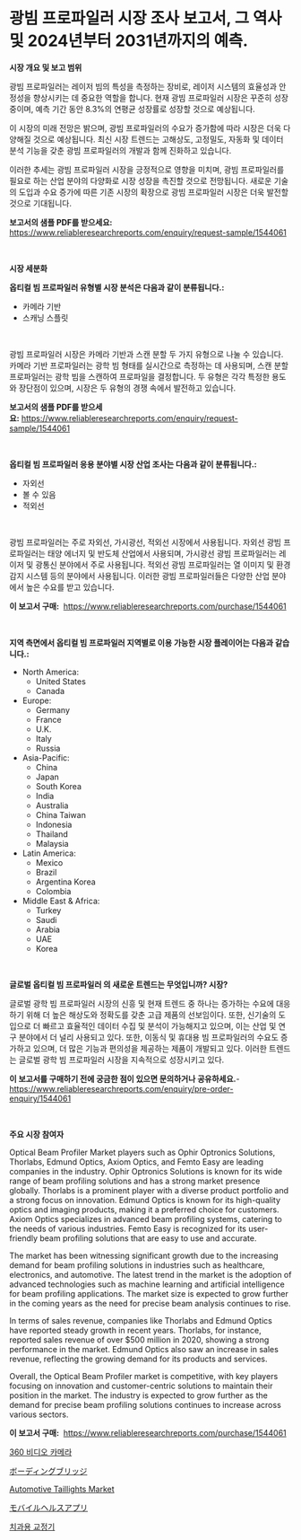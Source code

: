 <p><h1>광빔 프로파일러 시장 조사 보고서, 그 역사 및 2024년부터 2031년까지의 예측.</h1></p><p><strong>시장 개요 및 보고 범위</strong></p>
<p><p>광빔 프로파일러는 레이저 빔의 특성을 측정하는 장비로, 레이저 시스템의 효율성과 안정성을 향상시키는 데 중요한 역할을 합니다. 현재 광빔 프로파일러 시장은 꾸준히 성장 중이며, 예측 기간 동안 8.3%의 연평균 성장률로 성장할 것으로 예상됩니다. </p><p>이 시장의 미래 전망은 밝으며, 광빔 프로파일러의 수요가 증가함에 따라 시장은 더욱 다양해질 것으로 예상됩니다. 최신 시장 트렌드는 고해상도, 고정밀도, 자동화 및 데이터 분석 기능을 갖춘 광빔 프로파일러의 개발과 함께 진화하고 있습니다.</p><p>이러한 추세는 광빔 프로파일러 시장을 긍정적으로 영향을 미치며, 광빔 프로파일러를 필요로 하는 산업 분야의 다양화로 시장 성장을 촉진할 것으로 전망됩니다. 새로운 기술의 도입과 수요 증가에 따른 기존 시장의 확장으로 광빔 프로파일러 시장은 더욱 발전할 것으로 기대됩니다.</p></p>
<p><strong>보고서의 샘플 PDF를 받으세요:</strong> <a href="https://www.reliableresearchreports.com/enquiry/request-sample/1544061">https://www.reliableresearchreports.com/enquiry/request-sample/1544061</a></p>
<p>&nbsp;</p>
<p><strong>시장 세분화</strong></p>
<p><strong>옵티컬 빔 프로파일러 유형별 시장 분석은 다음과 같이 분류됩니다.:</strong></p>
<p><ul><li>카메라 기반</li><li>스캐닝 스플릿</li></ul></p>
<p>&nbsp;</p>
<p><p>광빔 프로파일러 시장은 카메라 기반과 스캔 분할 두 가지 유형으로 나눌 수 있습니다. 카메라 기반 프로파일러는 광학 빔 형태를 실시간으로 측정하는 데 사용되며, 스캔 분할 프로파일러는 광학 빔을 스캔하여 프로파일을 결정합니다. 두 유형은 각각 특정한 용도와 장단점이 있으며, 시장은 두 유형의 경쟁 속에서 발전하고 있습니다.</p></p>
<p><strong>보고서의 샘플 PDF를 받으세요:</strong>&nbsp;<a href="https://www.reliableresearchreports.com/enquiry/request-sample/1544061">https://www.reliableresearchreports.com/enquiry/request-sample/1544061</a></p>
<p>&nbsp;</p>
<p><strong> 옵티컬 빔 프로파일러 응용 분야별 시장 산업 조사는 다음과 같이 분류됩니다.:</strong></p>
<p><ul><li>자외선</li><li>볼 수 있음</li><li>적외선</li></ul></p>
<p>&nbsp;</p>
<p><p>광빔 프로파일러는 주로 자외선, 가시광선, 적외선 시장에서 사용됩니다. 자외선 광빔 프로파일러는 태양 에너지 및 반도체 산업에서 사용되며, 가시광선 광빔 프로파일러는 레이저 및 광통신 분야에서 주로 사용됩니다. 적외선 광빔 프로파일러는 열 이미지 및 환경 감지 시스템 등의 분야에서 사용됩니다. 이러한 광빔 프로파일러들은 다양한 산업 분야에서 높은 수요를 받고 있습니다.</p></p>
<p><strong>이 보고서 구매:</strong>&nbsp; <a href="https://www.reliableresearchreports.com/purchase/1544061">https://www.reliableresearchreports.com/purchase/1544061</a></p>
<p>&nbsp;</p>
<p><strong>지역 측면에서 옵티컬 빔 프로파일러 지역별로 이용 가능한 시장 플레이어는 다음과 같습니다.:</strong></p>
<p><ul>
    <li>
        North America:
        <ul>
            <li>United States</li>
            <li>Canada</li>
        </ul>
    </li>
    <li>
        Europe:
        <ul>
            <li>Germany</li>
            <li>France</li>
            <li>U.K.</li>
            <li>Italy</li>
            <li>Russia</li>
        </ul>
    </li>
    <li>
        Asia-Pacific:
        <ul>
            <li>China</li>
            <li>Japan</li>
            <li>South Korea</li>
            <li>India</li>
            <li>Australia</li>
            <li>China Taiwan</li>
            <li>Indonesia</li>
            <li>Thailand</li>
            <li>Malaysia</li>
        </ul>
    </li>
    <li>
        Latin America:
        <ul>
            <li>Mexico</li>
            <li>Brazil</li>
            <li>Argentina Korea</li>
            <li>Colombia</li>
        </ul>
    </li>
    <li>
        Middle East & Africa:
        <ul>
            <li>Turkey</li>
            <li>Saudi</li>
            <li>Arabia</li>
            <li>UAE</li>
            <li>Korea</li>
        </ul>
    </li>
    </ul></p>
<p>&nbsp;</p>
<p><strong>글로벌 옵티컬 빔 프로파일러 의 새로운 트렌드는 무엇입니까? 시장?</strong></p>
<p><p>글로벌 광학 빔 프로파일러 시장의 신흥 및 현재 트렌드 중 하나는 증가하는 수요에 대응하기 위해 더 높은 해상도와 정확도를 갖춘 고급 제품의 선보임이다. 또한, 신기술의 도입으로 더 빠르고 효율적인 데이터 수집 및 분석이 가능해지고 있으며, 이는 산업 및 연구 분야에서 더 널리 사용되고 있다. 또한, 이동식 및 휴대용 빔 프로파일러의 수요도 증가하고 있으며, 더 많은 기능과 편의성을 제공하는 제품이 개발되고 있다. 이러한 트렌드는 글로벌 광학 빔 프로파일러 시장을 지속적으로 성장시키고 있다.</p></p>
<p><strong>이 보고서를 구매하기 전에 궁금한 점이 있으면 문의하거나 공유하세요.</strong>- <a href="https://www.reliableresearchreports.com/enquiry/pre-order-enquiry/1544061">https://www.reliableresearchreports.com/enquiry/pre-order-enquiry/1544061</a></p>
<p>&nbsp;</p>
<p><strong>주요 시장 참여자</strong></p>
<p><p>Optical Beam Profiler Market players such as Ophir Optronics Solutions, Thorlabs, Edmund Optics, Axiom Optics, and Femto Easy are leading companies in the industry. Ophir Optronics Solutions is known for its wide range of beam profiling solutions and has a strong market presence globally. Thorlabs is a prominent player with a diverse product portfolio and a strong focus on innovation. Edmund Optics is known for its high-quality optics and imaging products, making it a preferred choice for customers. Axiom Optics specializes in advanced beam profiling systems, catering to the needs of various industries. Femto Easy is recognized for its user-friendly beam profiling solutions that are easy to use and accurate.</p><p>The market has been witnessing significant growth due to the increasing demand for beam profiling solutions in industries such as healthcare, electronics, and automotive. The latest trend in the market is the adoption of advanced technologies such as machine learning and artificial intelligence for beam profiling applications. The market size is expected to grow further in the coming years as the need for precise beam analysis continues to rise.</p><p>In terms of sales revenue, companies like Thorlabs and Edmund Optics have reported steady growth in recent years. Thorlabs, for instance, reported sales revenue of over $500 million in 2020, showing a strong performance in the market. Edmund Optics also saw an increase in sales revenue, reflecting the growing demand for its products and services.</p><p>Overall, the Optical Beam Profiler market is competitive, with key players focusing on innovation and customer-centric solutions to maintain their position in the market. The industry is expected to grow further as the demand for precise beam profiling solutions continues to increase across various sectors.</p></p>
<p><strong>이 보고서 구매:</strong>&nbsp;&nbsp;<a href="https://www.reliableresearchreports.com/purchase/1544061">https://www.reliableresearchreports.com/purchase/1544061</a></p>
<p><p><a href="https://medium.com/@santiagoiza565682023/360-%EB%B9%84%EB%94%94%EC%98%A4-%EC%B9%B4%EB%A9%94%EB%9D%BC-%EC%8B%9C%EC%9E%A5-%EA%B7%9C%EB%AA%A8-cagr-%ED%8A%B8%EB%A0%8C%EB%93%9C-2024-2030-4c3f8f12f328">360 비디오 카메라</a></p><p><a href="https://medium.com/@rebekaanderson14/%E3%83%9C%E3%83%BC%E3%83%87%E3%82%A3%E3%83%B3%E3%82%B0%E3%83%96%E3%83%AA%E3%83%83%E3%82%B8%E5%B8%82%E5%A0%B4%E8%A6%8F%E6%A8%A1-%E5%B8%82%E5%A0%B4%E3%81%AE%E5%B1%95%E6%9C%9B%E3%81%A8%E5%B8%82%E5%A0%B4%E4%BA%88%E6%B8%AC-2024%E5%B9%B4%E3%81%8B%E3%82%892031%E5%B9%B4%E3%81%BE%E3%81%A7-2d63f6f2c293">ボーディングブリッジ</a></p><p><a href="https://issuu.com/reportprime-2/docs/automotive-taillights-market-size-2030.pptx">Automotive Taillights Market</a></p><p><a href="https://github.com/EstelWisozk1/Market-Research-Report-List-1/blob/main/142758314284.md">モバイルヘルスアプリ</a></p><p><a href="https://medium.com/@dudleyferry/%EC%B9%98%EA%B3%BC-%EA%B5%90%EC%A0%95%EA%B8%B0-%EC%8B%9C%EC%9E%A5-%EC%A0%90%EC%9C%A0%EC%9C%A8-%EB%B3%80%ED%99%94-%EB%B0%8F-%EC%8B%9C%EC%9E%A5-%EC%84%B1%EC%9E%A5-%EB%8F%99%ED%96%A5-2024%EB%85%84-2031%EB%85%84-bb0c8956ca26">치과용 교정기</a></p></p>

